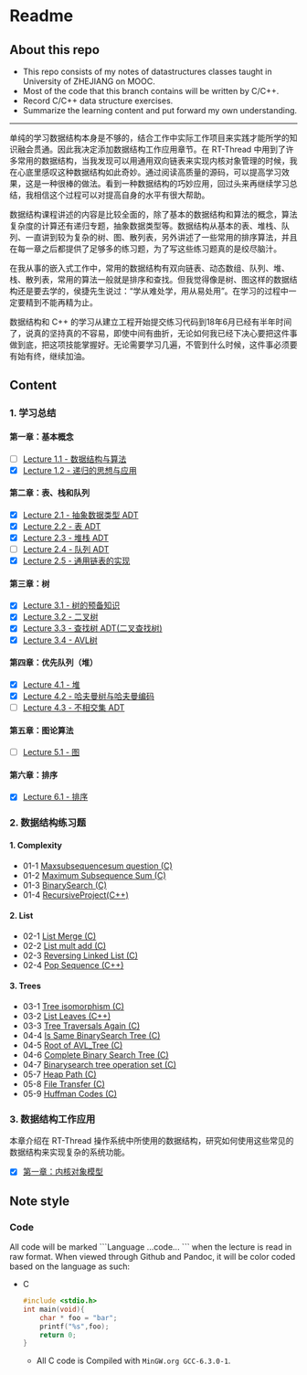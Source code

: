# Readme

## About this repo

- This repo consists of my notes of datastructures classes taught in University of ZHEJIANG on MOOC.
- Most of the code that this branch contains will be written by C/C++.
- Record C/C++ data structure exercises.
- Summarize the learning content and put forward my own understanding.
___

单纯的学习数据结构本身是不够的，结合工作中实际工作项目来实践才能所学的知识融会贯通。因此我决定添加数据结构工作应用章节。在 RT-Thread 中用到了许多常用的数据结构，当我发现可以用通用双向链表来实现内核对象管理的时候，我在心底里感叹这种数据结构如此奇妙。通过阅读高质量的源码，可以提高学习效果，这是一种很棒的做法。看到一种数据结构的巧妙应用，回过头来再继续学习总结，我相信这个过程可以对提高自身的水平有很大帮助。

数据结构课程讲述的内容是比较全面的，除了基本的数据结构和算法的概念，算法复杂度的计算还有递归专题，抽象数据类型等。数据结构从基本的表、堆栈、队列、一直讲到较为复杂的树、图、散列表，另外讲述了一些常用的排序算法，并且在每一章之后都提供了足够多的练习题，为了写这些练习题真的是绞尽脑汁。

在我从事的嵌入式工作中，常用的数据结构有双向链表、动态数组、队列、堆、栈、散列表，常用的算法一般就是排序和查找。但我觉得像是树、图这样的数据结构还是要去学的，侯捷先生说过：“学从难处学，用从易处用”。在学习的过程中一定要精到不能再精为止。

数据结构和 C++ 的学习从建立工程开始提交练习代码到18年6月已经有半年时间了，说真的坚持真的不容易，即使中间有曲折，无论如何我已经下决心要把这件事做到底，把这项技能掌握好。无论需要学习几遍，不管到什么时候，这件事必须要有始有终，继续加油。

## Content

### 1. 学习总结
#### 第一章：基本概念
- [ ] [Lecture 1.1 - 数据结构与算法](./Lectures/Lecture-1.1-数据结构与算法.md)
- [x] [Lecture 1.2 - 递归的思想与应用](./Lectures/Lecture-1.2-递归的思想与应用.md)
#### 第二章：表、栈和队列
- [x] [Lecture 2.1 - 抽象数据类型 ADT](./Lectures/Lecture-2.1-抽象数据类型ADT.md)
- [x] [Lecture 2.2 - 表 ADT](./Lectures/Lecture-2.2-表ADT.md)
- [x] [Lecture 2.3 - 堆栈 ADT](./Lectures/Lecture-2.3-堆栈ADT.md)
- [ ] [Lecture 2.4 - 队列 ADT](./Lectures/Lecture-2.4-队列ADT.md)
- [x] [Lecture 2.5 - 通用链表的实现](./Lectures/Lecture-2.5-通用链表的实现.md)
#### 第三章：树
- [x] [Lecture 3.1 - 树的预备知识](./Lectures/Lecture-3.1-树的预备知识.md)
- [x] [Lecture 3.2 - 二叉树](./Lectures/Lecture-3.2-二叉树.md)
- [x] [Lecture 3.3 - 查找树 ADT(二叉查找树)](./Lectures/Lecture-3.3-查找树ADT(二叉查找树).md)
- [x] [Lecture 3.4 - AVL树](./Lectures/Lecture-3.4-AVL树.md)
#### 第四章：优先队列（堆）
- [x] [Lecture 4.1 - 堆](./Lectures/Lecture-4.1-堆.md)
- [x] [Lecture 4.2 - 哈夫曼树与哈夫曼编码](./Lectures/Lecture-4.2-哈夫曼树与哈夫曼编码.md)
- [ ] [Lecture 4.3 - 不相交集 ADT](./Lectures/Lecture-4.3-不相交集ADT.md)
#### 第五章：图论算法
- [ ] [Lecture 5.1 - 图](./Lectures/Lecture-4.1-堆.md)
#### 第六章：排序
- [x] [Lecture 6.1 - 排序](./Lectures/Lecture-6.1-排序.md)

### 2. 数据结构练习题

#### 1. Complexity

* 01-1 [Maxsubsequencesum question (C)](./eclipse/DataStructuresCode/src/01_1_Maxsubsequencesum_question.cpp)
* 01-2 [Maximum Subsequence Sum (C)](./eclipse/DataStructuresCode/src/01_2_Maximum_Subsequence_Sum.cpp)
* 01-3 [BinarySearch (C)](./eclipse/DataStructuresCode/src/01_3_BinarySearch.cpp)
* 01-4 [RecursiveProject(C++)](./eclipse/DataStructuresCode/src/Project_01_recursive_function.cpp) 

#### 2. List

* 02-1 [List Merge (C)](./eclipse/DataStructuresCode/src/02_1_List_Merge.cpp)
* 02-2 [List mult add (C)](./eclipse/DataStructuresCode/src/02_2_list_mult_add.cpp)
* 02-3 [Reversing Linked List (C)](./eclipse/DataStructuresCode/src/02_3_Reversing_Linked_List.cpp)
* 02-4 [Pop Sequence (C++)](./eclipse/DataStructuresCode/src/02_4_Pop_Sequence.cpp)

#### 3. Trees

- 03-1 [Tree isomorphism (C)](./eclipse/DataStructuresCode/src/03_1_Tree_isomorphism.cpp)
- 03-2 [List Leaves (C++)](./eclipse/DataStructuresCode/src/03_2_List_Leaves.cpp)
- 03-3 [Tree Traversals Again (C)](./eclipse/DataStructuresCode/src/03_3_Tree_Traversals_Again.cpp)
- 04-4 [Is Same BinarySearch Tree (C)](./eclipse/DataStructuresCode/src/04_4_IsSameBinarySearchTree.cpp)
- 04-5 [Root of AVL_Tree (C)](./eclipse/DataStructuresCode/src/04_5_Root_of_AVL_Tree.cpp)
- 04-6 [Complete Binary Search Tree (C)](./eclipse/DataStructuresCode/src/04_6_Complete_Binary_Search_Tree.cpp)
- 04-7 [Binarysearch tree operation set (C)](./eclipse/DataStructuresCode/src/04_7_Binarysearch_tree_operation_set.cpp)
- 05-7 [Heap Path (C)](./eclipse/DataStructuresCode/src/05_7_heap_path.cpp)
- 05-8 [File Transfer (C)](./eclipse/DataStructuresCode/src/05_8_File_Transfer.cpp)
- 05-9 [Huffman Codes (C)](./eclipse/DataStructuresCode/src/05_9_Huffman_Codes.cpp)

### 3. 数据结构工作应用

本章介绍在 RT-Thread 操作系统中所使用的数据结构，研究如何使用这些常见的数据结构来实现复杂的系统功能。

- [x] [第一章：内核对象模型](./Lectures/rt-thread/1-内核对象模型.md)

## Note style

### Code

All code will be marked \`\`\`Language ...code... \`\`\` when the lecture is read in raw format. When viewed through Github and Pandoc, it will be color coded based on the language as such:

* C
    ```c
    #include <stdio.h>
    int main(void){
        char * foo = "bar";
        printf("%s",foo);
        return 0;
    }
    ```
  * All C code is Compiled with ```MinGW.org GCC-6.3.0-1```.
